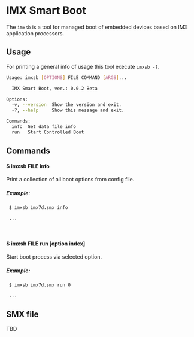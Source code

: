 IMX Smart Boot
==============

The `imxsb` is a tool for managed boot of embedded devices based on IMX application processors.

Usage
-----

For printing a general info of usage this tool execute `imxsb -?`.

```sh
Usage: imxsb [OPTIONS] FILE COMMAND [ARGS]...

  IMX Smart Boot, ver.: 0.0.2 Beta

Options:
  -v, --version  Show the version and exit.
  -?, --help     Show this message and exit.

Commands:
  info  Get data file info
  run   Start Controlled Boot
```

## Commands

#### $ imxsb FILE info

Print a collection of all boot options from config file.

##### Example:

```sh
 $ imxsb imx7d.smx info

 ...
```

<br>

#### $ imxsb FILE run [option index]

Start boot process via selected option.

##### Example:

```sh
 $ imxsb imx7d.smx run 0

 ...
```

## SMX file

TBD
